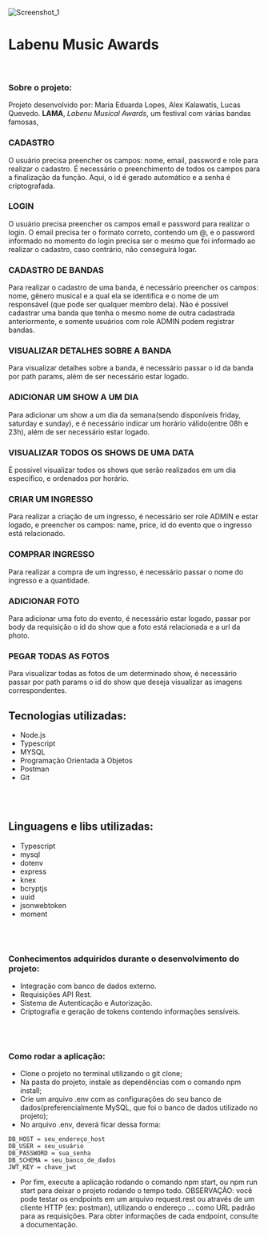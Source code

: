 ![Screenshot_1](https://user-images.githubusercontent.com/45580434/79641791-06e1c100-8170-11ea-8ecf-b6c889805d55.png)
<br>

# Labenu Music Awards

<br>

### Sobre o projeto: 
Projeto desenvolvido por: Maria Eduarda Lopes, Alex Kalawatis, Lucas Quevedo.
**LAMA**, *Labenu Musical Awards*, um festival  com várias bandas famosas, 

### CADASTRO 
O usuário precisa preencher os campos: nome, email, password e role para realizar o cadastro. É necessário o preenchimento de todos os campos para a finalização da função. Aqui, o id é gerado automático e a senha é criptografada.
<br>

### LOGIN
O usuário precisa preencher os campos email e password para realizar o login. O email precisa ter o formato correto, contendo um @, e o password informado no momento do login precisa ser o mesmo que foi informado ao realizar o cadastro, caso contrário, não conseguirá logar.
<br>

### CADASTRO DE BANDAS
Para realizar o cadastro de uma banda, é necessário preencher os campos: nome, gênero musical e a qual ela se identifica e o nome de um responsável (que pode ser qualquer membro dela). 
Não é possível cadastrar uma banda que tenha o mesmo nome de outra cadastrada anteriormente, e somente usuários com role ADMIN podem registrar bandas.
<br>

### VISUALIZAR DETALHES SOBRE A BANDA
Para visualizar detalhes sobre a banda, é necessário passar o id da banda por path params, além de ser necessário estar logado.
<br>

### ADICIONAR UM SHOW A UM DIA
Para adicionar um show a um dia da semana(sendo disponíveis friday, saturday e sunday), e é necessário indicar um horário válido(entre 08h e 23h), além de ser necessário estar logado.
<br>

### VISUALIZAR TODOS OS SHOWS DE UMA DATA
É possível visualizar todos os shows que serão realizados em um dia específico, e ordenados por horário. 
<br>

### CRIAR UM INGRESSO
Para realizar a criação de um ingresso, é necessário ser role ADMIN e estar logado, e preencher os campos: name, price, id do evento que o ingresso está relacionado.
<br>

### COMPRAR INGRESSO
Para realizar a compra de um ingresso, é necessário passar o nome do ingresso e a quantidade.
<br>

### ADICIONAR FOTO
Para adicionar uma foto do evento, é necessário estar logado, passar por body da requisição o id do show que a foto está relacionada e a url da photo.
<br>

### PEGAR TODAS AS FOTOS
Para visualizar todas as fotos de um determinado show, é necessário passar por path params o id do show que deseja visualizar as imagens correspondentes.
<br>


## Tecnologias utilizadas:
- Node.js
- Typescript
- MYSQL
- Programação Orientada à Objetos
- Postman
- Git
<br>
<br>

## Linguagens e libs utilizadas:
- Typescript
- mysql
- dotenv
- express
- knex
- bcryptjs
- uuid
- jsonwebtoken
- moment
<br>
<br>

### Conhecimentos adquiridos durante o desenvolvimento do projeto:
- Integração com banco de dados externo.
- Requisições API Rest.
- Sistema de Autenticação e Autorização.
- Criptografia e geração de tokens contendo informações sensíveis.
<br>
<br>

### Como rodar a aplicação:
- Clone o projeto no terminal utilizando o git clone;
- Na pasta do projeto, instale as dependências com o comando npm install;
- Crie um arquivo .env com as configurações do seu banco de dados(preferencialmente MySQL, que foi o banco de dados utilizado no projeto);
- No arquivo .env, deverá ficar dessa forma:

```
DB_HOST = seu_endereço_host
DB_USER = seu_usuário
DB_PASSWORD = sua_senha
DB_SCHEMA = seu_banco_de_dados
JWT_KEY = chave_jwt
```

- Por fim, execute a aplicação rodando o comando npm start, ou npm run start para deixar o projeto rodando o tempo todo.
OBSERVAÇÃO: você pode testar os endpoints em um arquivo request.rest ou através de um cliente HTTP (ex: postman), utilizando o endereço ... como URL padrão para as requisições. Para obter informações de cada endpoint, consulte a documentação.
<br>


